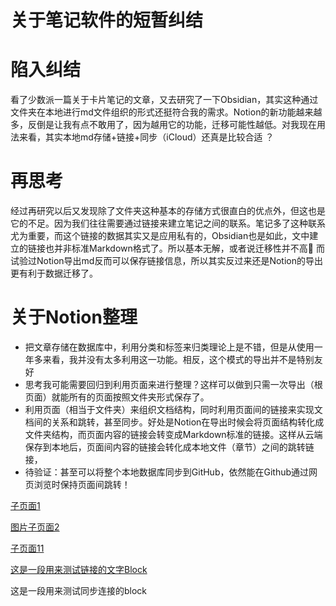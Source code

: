 # 关于笔记软件的短暂纠结

# 陷入纠结

看了少数派一篇关于卡片笔记的文章，又去研究了一下Obsidian，其实这种通过文件夹在本地进行md文件组织的形式还挺符合我的需求。Notion的新功能越来越多，反倒是让我有点不敢用了，因为越用它的功能，迁移可能性越低。对我现在用法来看，其实本地md存储+链接+同步（iCloud）还真是比较合适 ？

# 再思考

经过再研究以后又发现除了文件夹这种基本的存储方式很直白的优点外，但这也是它的不足。因为我们往往需要通过链接来建立笔记之间的联系。笔记多了这种联系尤为重要，而这个链接的数据其实又是应用私有的，Obsidian也是如此，文中建立的链接也并非标准Markdown格式了。所以基本无解，或者说迁移性并不高🤣  而试验过Notion导出md反而可以保存链接信息，所以其实反过来还是Notion的导出更有利于数据迁移了。

# 关于Notion整理

- 把文章存储在数据库中，利用分类和标签来归类理论上是不错，但是从使用一年多来看，我并没有太多利用这一功能。相反，这个模式的导出并不是特别友好
- 思考我可能需要回归到利用页面来进行整理？这样可以做到只需一次导出（根页面）就能所有的页面按照文件夹形式保存了。
- 利用页面（相当于文件夹）来组织文档结构，同时利用页面间的链接来实现文档间的关系和跳转，甚至同步。好处是Notion在导出时候会将页面结构转化成文件夹结构，而页面内容的链接会转变成Markdown标准的链接。这样从云端保存到本地后，页面间内容的链接会转化成本地文件（章节）之间的跳转链接，
- 待验证：甚至可以将整个本地数据库同步到GitHub，依然能在Github通过网页浏览时保持页面间跳转！

[子页面1](%E5%85%B3%E4%BA%8E%E7%AC%94%E8%AE%B0%E8%BD%AF%E4%BB%B6%E7%9A%84%E7%9F%AD%E6%9A%82%E7%BA%A0%E7%BB%93%20201e173a1f574f458ee6d04abd21924e/%E5%AD%90%E9%A1%B5%E9%9D%A21%202ecdfbd2e58d47a0abc68c3e5d5c0932.md)

[图片子页面2](%E5%85%B3%E4%BA%8E%E7%AC%94%E8%AE%B0%E8%BD%AF%E4%BB%B6%E7%9A%84%E7%9F%AD%E6%9A%82%E7%BA%A0%E7%BB%93%20201e173a1f574f458ee6d04abd21924e/%E5%9B%BE%E7%89%87%E5%AD%90%E9%A1%B5%E9%9D%A22%20c442529e007c4b5b8e93b428a37249f9.md)

[子页面11](%E5%85%B3%E4%BA%8E%E7%AC%94%E8%AE%B0%E8%BD%AF%E4%BB%B6%E7%9A%84%E7%9F%AD%E6%9A%82%E7%BA%A0%E7%BB%93%20201e173a1f574f458ee6d04abd21924e/%E5%AD%90%E9%A1%B5%E9%9D%A21%202ecdfbd2e58d47a0abc68c3e5d5c0932/%E5%AD%90%E9%A1%B5%E9%9D%A211%205caa573642f34f15bb0802f3717909f1.md)

[这是一段用来测试链接的文字Block](%E5%85%B3%E4%BA%8E%E7%AC%94%E8%AE%B0%E8%BD%AF%E4%BB%B6%E7%9A%84%E7%9F%AD%E6%9A%82%E7%BA%A0%E7%BB%93%20201e173a1f574f458ee6d04abd21924e/%E5%AD%90%E9%A1%B5%E9%9D%A21%202ecdfbd2e58d47a0abc68c3e5d5c0932/%E5%AD%90%E9%A1%B5%E9%9D%A212%20134276b1c28f4c92a7b0d16f05908a37.md) 

这是一段用来测试同步连接的block